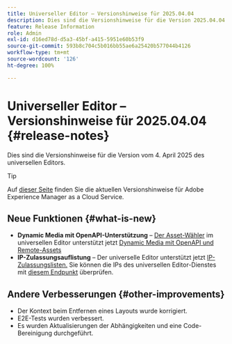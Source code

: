 ```yaml
---
title: Universeller Editor – Versionshinweise für 2025.04.04
description: Dies sind die Versionshinweise für die Version 2025.04.04 des universellen Editors.
feature: Release Information
role: Admin
exl-id: d16ed78d-d5a3-45bf-a415-5951e60b53f9
source-git-commit: 593b8c704c5b016bb55ae6a25420b577044b4126
workflow-type: tm+mt
source-wordcount: '126'
ht-degree: 100%

---
```



# Universeller Editor – Versionshinweise für 2025.04.04 {#release-notes}

Dies sind die Versionshinweise für die Version vom 4. April 2025 des universellen Editors.

>[!TIP]
>
>Auf [dieser Seite](/help/release-notes/release-notes-cloud/release-notes-current.md) finden Sie die aktuellen Versionshinweise für Adobe Experience Manager as a Cloud Service.

## Neue Funktionen {#what-is-new}

* **Dynamic Media mit OpenAPI-Unterstützung** – [Der Asset-Wähler](/help/assets/overview-asset-selector.md#repository-switcher) im universellen Editor unterstützt jetzt [Dynamic Media mit OpenAPI und Remote-Assets](/help/assets/integrate-remote-approved-assets-with-sites.md)
* **IP-Zulassungsauflistung** – Der universelle Editor unterstützt jetzt [IP-Zulassungslisten.](/help/implementing/cloud-manager/ip-allow-lists/introduction.md#universal-editor) Sie können die IPs des universellen Editor-Dienstes mit [diesem Endpunkt](http://universal-editor-service.adobe.io/ip-ranges) überprüfen.

## Andere Verbesserungen {#other-improvements}

* Der Kontext beim Entfernen eines Layouts wurde korrigiert.
* E2E-Tests wurden verbessert.
* Es wurden Aktualisierungen der Abhängigkeiten und eine Code-Bereinigung durchgeführt.
